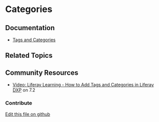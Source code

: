 # Categories

## Documentation

* [Tags and Categories](https://learn.liferay.com/dxp/latest/en/content-authoring-and-management/tags-and-categories.html)

## Related Topics


## Community Resources

* [Video: Liferay Learning - How to Add Tags and Categories in Liferay DXP](https://www.youtube.com/watch?v=fBRbQ2IRpo4) on 7.2

### Contribute

[Edit this file on github](https://github.com/olafk/controlpanel-documentation-docs/blob/master/md/73en/com_liferay_asset_categories_admin_web_portlet_AssetCategoriesAdminPortlet.md)
